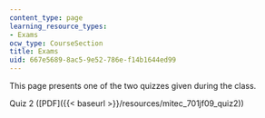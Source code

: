 ```yaml
---
content_type: page
learning_resource_types:
- Exams
ocw_type: CourseSection
title: Exams
uid: 667e5689-8ac5-9e52-786e-f14b1644ed99
---
```


This page presents one of the two quizzes given during the class.

Quiz 2 ([PDF]({{< baseurl >}}/resources/mitec_701jf09_quiz2))